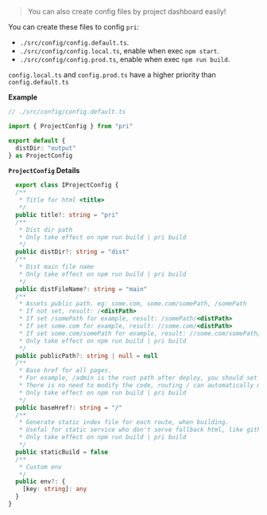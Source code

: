 > You can also create config files by project dashboard easily!

You can create these files to config `pri`:
- `./src/config/config.default.ts`.
- `./src/config/config.local.ts`, enable when exec `npm start`.
- `./src/config/config.prod.ts`, enable when exec `npm run build`.

`config.local.ts` and `config.prod.ts` have a higher priority than `config.default.ts`

**Example**

```typescript
// ./src/config/config.default.ts

import { ProjectConfig } from "pri"

export default {
  distDir: "output"
} as ProjectConfig
```

**`ProjectConfig` Details**

```typescript
  export class IProjectConfig {
  /**
   * Title for html <title>
   */
  public title?: string = "pri"
  /**
   * Dist dir path
   * Only take effect on npm run build | pri build
   */
  public distDir?: string = "dist"
  /**
   * Dist main file name
   * Only take effect on npm run build | pri build
   */
  public distFileName?: string = "main"
  /**
   * Assets public path. eg: some.com, some.com/somePath, /somePath
   * If not set, result: /<distPath>
   * If set /somePath for example, result: /somePath/<distPath>
   * If set some.com for example, result: //some.com/<distPath>
   * If set some.com/somePath for example, result: //some.com/somePath/<distPath>
   * Only take effect on npm run build | pri build
   */
  public publicPath?: string | null = null
  /**
   * Base href for all pages.
   * For example, /admin is the root path after deploy, you should set baseHref to /admin.
   * There is no need to modify the code, routing / can automatically maps to /admin.
   * Only take effect on npm run build | pri build
   */
  public baseHref?: string = "/"
  /**
   * Generate static index file for each route, when building.
   * Usefal for static service who don't serve fallback html, like github-pages.
   * Only take effect on npm run build | pri build
   */
  public staticBuild = false
  /**
   * Custom env
   */
  public env?: {
    [key: string]: any
  }
}
```